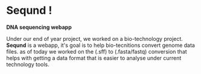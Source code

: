 # Seqund !

**DNA sequencing webapp**

Under our end of year project, we worked on a bio-technology project. **Seqund** is a webapp, it's goal is to help bio-tecnitions convert genome data files. as of today we worked on the (.sff) to (.fasta/fastq) conversion that helps with getting a data format that is easier to analyse under current technology tools.
